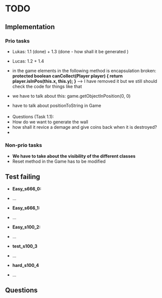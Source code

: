# TODO
## Implementation
### Prio tasks
* Lukas: 1.1 (done) + 1.3 (done - how shall it be generated ) 
* Lucas: 1.2 + 1.4
* in the game elements in the following method is encapsulation broken:
	<b> protected boolean canCollect(Player player) {
		return player.isInPos(this.x, this.y);
	} </b> --> I have removed it but we still should check the code for things like that
	
* we have to talk about this: game.getObjectInPosition(0, 0)
* have to talk about positionToString in Game

####
* Questions (Task 1.1):
* How do we want to generate the wall
* how shall it revice a demage and give coins back when it is destroyed?
* 


### Non-prio tasks
* <b> We have to take about the visibility of the different classes </b>
* Reset method in the Game has to be modified

## Test failing
* <b>Easy_s666_0:</b>
- ...
* <b>Easy_s666_1:</b>
- ...
* <b>Easy_s100_2:</b>
- ...
* <b>test_s100_3</b>
- ...
* <b>hard_s100_4</b>
- ...


## Questions


